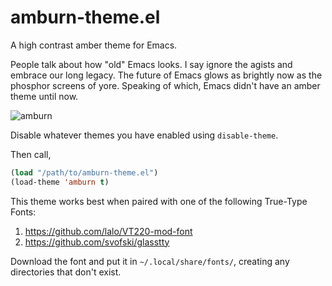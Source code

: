 # amburn-theme.el
A high contrast amber theme for Emacs.

People talk about how "old" Emacs looks. I say ignore the agists and embrace our long legacy.  The future of Emacs glows as brightly now as the phosphor screens of yore.  Speaking of which, Emacs didn't have an amber theme until now.
         

![amburn](https://user-images.githubusercontent.com/53576362/155818685-6b259781-a1b9-4250-9894-8fcee3511c7e.png)


Disable whatever themes you have enabled using `disable-theme`.

Then call,

```lisp
(load "/path/to/amburn-theme.el")
(load-theme 'amburn t)
```

This theme works best when paired with one of the following True-Type Fonts:
1. https://github.com/lalo/VT220-mod-font
2. https://github.com/svofski/glasstty

Download the font and put it in `~/.local/share/fonts/`, creating any directories that don't exist.

